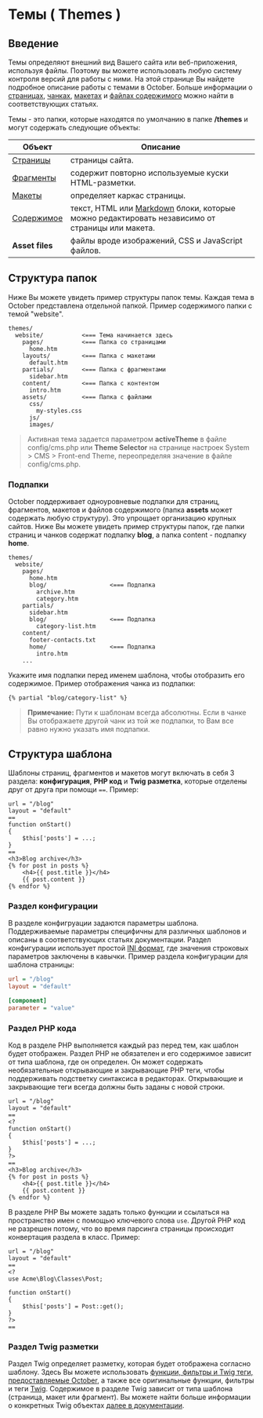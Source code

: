 # Темы ( Themes )

<a name="introduction"></a>
## Введение

Темы определяют внешний вид Вашего сайта или веб-приложения, используя файлы. Поэтому вы можете использовать любую систему контроля версий для работы с ними. На этой странице Вы найдете подробное описание работы с темами в October. Больше информации о [страницах](../cms/pages), [чанках](../cms/partials), [макетах](../cms/layouts) и [файлах содержимого](../cms/content) можно найти в соответствующих статьях.

Темы - это папки, которые находятся по умолчанию в папке **/themes** и могут содержать следующие объекты:

Объект | Описание
------------- | -------------
[Страницы](../cms/pages) | страницы сайта.
[Фрагменты](../cms/partials) | содержит повторно используемые куски HTML-разметки.
[Макеты](../cms/layouts) | определяет каркас страницы.
[Содержимое](../cms/content) | текст, HTML или [Markdown](http://daringfireball.net/projects/markdown/syntax) блоки, которые можно редактировать независимо от страницы или макета.
**Asset files** | файлы вроде изображений, CSS и JavaScript файлов.

<a name="directory-structure"></a>
## Структура папок

Ниже Вы можете увидеть пример структуры папок темы. Каждая тема в October представлена отдельной папкой. Пример содержимого папки с темой "website".

    themes/
      website/           <=== Тема начинается здесь
        pages/           <=== Папка со страницами
          home.htm
        layouts/         <=== Папка с макетами
          default.htm
        partials/        <=== Папка с фрагментами
          sidebar.htm
        content/         <=== Папка с контентом
          intro.htm
        assets/          <=== Папка с файлами
          css/
            my-styles.css
          js/
          images/

> Активная тема задается параметром **activeTheme** в файле config/cms.php или **Theme Selector** на странице настроек System > CMS > Front-end Theme, переопределяя значение в файле config/cms.php.

<a name="subdirectories"></a>
### Подпапки

October поддерживает одноуровневые подпапки для страниц, фрагментов, макетов и файлов содержимого (папка **assets** может содержать любую структуру). Это упрощает организацию крупных сайтов. Ниже Вы можете увидеть пример структуры папок, где папки страниц и чанков содержат подпапку **blog**, а папка content - подпапку **home**.

    themes/
      website/
        pages/
          home.htm
          blog/                  <=== Подпапка
            archive.htm
            category.htm
        partials/
          sidebar.htm
          blog/                  <=== Подпапка
            category-list.htm
        content/
          footer-contacts.txt
          home/                  <=== Подпапка
            intro.htm
        ...

Укажите имя подпапки перед именем шаблона, чтобы отобразить его содержимое. Пример отображения чанка из подпапки:


```twig
{% partial "blog/category-list" %}
```

> **Примечание:** Пути к шаблонам всегда абсолютны. Если в чанке Вы отображаете другой чанк из той же подпапки, то Вам все равно нужно указать имя подпапки.

<a name="template-structure"></a>
## Структура шаблона

Шаблоны страниц, фрагментов и макетов могут включать в себя 3 раздела: **конфигурация**, **PHP код** и **Twig разметка**, которые отделены друг от друга при помощи `==`.
Пример:

```
url = "/blog"
layout = "default"
==
function onStart()
{
    $this['posts'] = ...;
}
==
<h3>Blog archive</h3>
{% for post in posts %}
    <h4>{{ post.title }}</h4>
    {{ post.content }}
{% endfor %}
```

<a name="configuration-section"></a>
### Раздел конфигурации

В разделе конфигруации задаются параметры шаблона. Поддерживаемые параметры специфичны для различных шаблонов и описаны в соответствующих статьях документации. Раздел конфигурации использует простой [INI формат](http://en.wikipedia.org/wiki/INI_file), где значения строковых параметров заключены в кавычки. Пример раздела конфигурации для шаблона страницы:

```ini
url = "/blog"
layout = "default"

[component]
parameter = "value"
```

<a name="php-section"></a>
### Раздел PHP кода

Код в разделе PHP выполняется каждый раз перед тем, как шаблон будет отображен. Раздел PHP не обязателен и его содержимое зависит от типа шаблона, где он определен. Он может содержать необязательные открывающие и закрывающие PHP теги, чтобы поддерживать подстветку синтаксиса в редакторах. Открывающие и закрывающие теги всегда должны быть заданы с новой строки.

```
url = "/blog"
layout = "default"
==
<?
function onStart()
{
    $this['posts'] = ...;
}
?>
==
<h3>Blog archive</h3>
{% for post in posts %}
    <h4>{{ post.title }}</h4>
    {{ post.content }}
{% endfor %}
```

В разделе PHP Вы можете задать только функции и ссылаться на пространство имен с помощью ключевого слова `use`. Другой PHP код не разрешен потому, что во время парсинга страницы происходит конвертация раздела в класс. Пример:

```
url = "/blog"
layout = "default"
==
<?
use Acme\Blog\Classes\Post;

function onStart()
{
    $this['posts'] = Post::get();
}
?>
==
```

<a name="twig-section"></a>
### Раздел Twig разметки

Раздел Twig определяет разметку, которая будет отображена согласно шаблону. Здесь Вы можете использовать [функции, фильтры и Twig теги, предоставляемые October](../cms/markup), а также все оригинальные функции, фильтры и теги [Twig](http://twig.sensiolabs.org/documentation). Содержимое в разделе Twig зависит от типа шаблона (страница, макет или фрагмент). Вы можете найти больше информации о конкретных Twig объектах [далее в документации](./markup).
